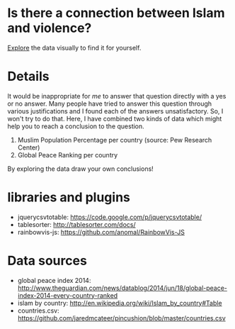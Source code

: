 # Is there a connection between Islam and violence?

[Explore](mr-chanakya.github.io/islam_and_violence) the data visually to find it for yourself.

# Details

It would be inappropriate for *me* to answer that question directly with a yes or no answer. Many people have tried to answer this question through various justifications and I found each of the answers unsatisfactory. So, I won't try to do that. Here, I have combined two kinds of data which might help you to reach a conclusion to the question.

1. Muslim Population Percentage per country (source: Pew Research Center)
2. Global Peace Ranking per country 

By exploring the data draw your own conclusions!

# libraries and plugins
+ jquerycsvtotable: https://code.google.com/p/jquerycsvtotable/
+ tablesorter: http://tablesorter.com/docs/
+ rainbowvis-js: https://github.com/anomal/RainbowVis-JS

# Data sources

+ global peace index 2014: http://www.theguardian.com/news/datablog/2014/jun/18/global-peace-index-2014-every-country-ranked
+ islam by country: http://en.wikipedia.org/wiki/Islam_by_country#Table
+ countries.csv: https://github.com/jaredmcateer/pincushion/blob/master/countries.csv


